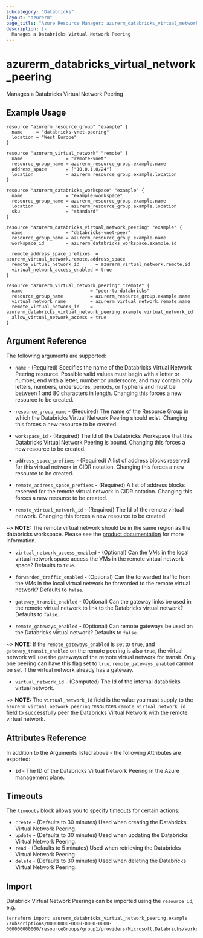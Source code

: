 ```yaml
---
subcategory: "Databricks"
layout: "azurerm"
page_title: "Azure Resource Manager: azurerm_databricks_virtual_network_peering"
description: |-
  Manages a Databricks Virtual Network Peering
---
```


# azurerm_databricks_virtual_network_peering

Manages a Databricks Virtual Network Peering

## Example Usage

```hcl
resource "azurerm_resource_group" "example" {
  name     = "databricks-vnet-peering"
  location = "West Europe"
}

resource "azurerm_virtual_network" "remote" {
  name                = "remote-vnet"
  resource_group_name = azurerm_resource_group.example.name
  address_space       = ["10.0.1.0/24"]
  location            = azurerm_resource_group.example.location
}

resource "azurerm_databricks_workspace" "example" {
  name                = "example-workspace"
  resource_group_name = azurerm_resource_group.example.name
  location            = azurerm_resource_group.example.location
  sku                 = "standard"
}

resource "azurerm_databricks_virtual_network_peering" "example" {
  name                = "databricks-vnet-peer"
  resource_group_name = azurerm_resource_group.example.name
  workspace_id        = azurerm_databricks_workspace.example.id

  remote_address_space_prefixes  = azurerm_virtual_network.remote.address_space
  remote_virtual_network_id      = azurerm_virtual_network.remote.id
  virtual_network_access_enabled = true
}

resource "azurerm_virtual_network_peering" "remote" {
  name                         = "peer-to-databricks"
  resource_group_name          = azurerm_resource_group.example.name
  virtual_network_name         = azurerm_virtual_network.remote.name
  remote_virtual_network_id    = azurerm_databricks_virtual_network_peering.example.virtual_network_id
  allow_virtual_network_access = true
}
```

## Argument Reference

The following arguments are supported:

* `name` - (Required) Specifies the name of the Databricks Virtual Network Peering resource. Possible valid values must begin with a letter or number, end with a letter, number or underscore, and may contain only letters, numbers, underscores, periods, or hyphens and must be between 1 and 80 characters in length. Changing this forces a new resource to be created.

* `resource_group_name` - (Required) The name of the Resource Group in which the Databricks Virtual Network Peering should exist. Changing this forces a new resource to be created.

* `workspace_id` - (Required) The Id of the Databricks Workspace that this Databricks Virtual Network Peering is bound. Changing this forces a new resource to be created.

* `address_space_prefixes` - (Required) A list of address blocks reserved for this virtual network in CIDR notation. Changing this forces a new resource to be created.

* `remote_address_space_prefixes` - (Required) A list of address blocks reserved for the remote virtual network in CIDR notation. Changing this forces a new resource to be created.

* `remote_virtual_network_id` - (Required) The Id of the remote virtual network. Changing this forces a new resource to be created.

~> **NOTE:** The remote virtual network should be in the same region as the databricks workspace. Please see the [product documentation](https://learn.microsoft.com/azure/databricks/administration-guide/cloud-configurations/azure/vnet-peering) for more information.

* `virtual_network_access_enabled` - (Optional) Can the VMs in the local virtual network space access the VMs in the remote virtual network space? Defaults to `true`.

* `forwarded_traffic_enabled` - (Optional) Can the forwarded traffic from the VMs in the local virtual network be forwarded to the remote virtual network? Defaults to `false`.

* `gateway_transit_enabled` - (Optional) Can the gateway links be used in the remote virtual network to link to the Databricks virtual network? Defaults to `false`.

* `remote_gateways_enabled` - (Optional) Can remote gateways be used on the Databricks virtual network? Defaults to `false`.

~> **NOTE:** If the `remote_gateways_enabled` is set to `true`, and `gateway_transit_enabled` on the remote peering is also `true`, the virtual network will use the gateways of the remote virtual network for transit. Only one peering can have this flag set to `true`. `remote_gateways_enabled` cannot be set if the virtual network already has a gateway.

* `virtual_network_id` - (Computed) The Id of the internal databricks virtual network.

~> **NOTE:** The `virtual_network_id` field is the value you must supply to the `azurerm_virtual_network_peering` resources `remote_virtual_network_id` field to successfully peer the Databricks Virtual Network with the remote virtual network.

## Attributes Reference

In addition to the Arguments listed above - the following Attributes are exported:

* `id` - The ID of the Databricks Virtual Network Peering in the Azure management plane.

## Timeouts

The `timeouts` block allows you to specify [timeouts](https://www.terraform.io/language/resources/syntax#operation-timeouts) for certain actions:

* `create` - (Defaults to 30 minutes) Used when creating the Databricks Virtual Network Peering.
* `update` - (Defaults to 30 minutes) Used when updating the Databricks Virtual Network Peering.
* `read` - (Defaults to 5 minutes) Used when retrieving the Databricks Virtual Network Peering.
* `delete` - (Defaults to 30 minutes) Used when deleting the Databricks Virtual Network Peering.

## Import

Databrick Virtual Network Peerings can be imported using the `resource id`, e.g.

```shell
terraform import azurerm_databricks_virtual_network_peering.example /subscriptions/00000000-0000-0000-0000-000000000000/resourceGroups/group1/providers/Microsoft.Databricks/workspaces/workspace1/virtualNetworkPeerings/peering1
```
